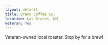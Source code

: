 ```yaml
---
layout: default
title: Bravo Coffee Co.
location: Las Cruces, NM
veteran: Yes
---
```


Veteran-owned local roaster. Stop by for a brew!
